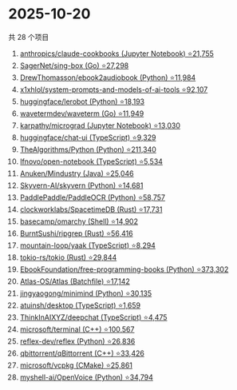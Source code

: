 # 2025-10-20

共 28 个项目

<!-- BEGIN GITHUB -->
<!-- 最后更新时间 2025-10-20 22:08:43 +0800 -->
1. [anthropics/claude-cookbooks (Jupyter Notebook) ⭐21,755](https://github.com/anthropics/claude-cookbooks)
1. [SagerNet/sing-box (Go) ⭐27,298](https://github.com/SagerNet/sing-box)
1. [DrewThomasson/ebook2audiobook (Python) ⭐11,984](https://github.com/DrewThomasson/ebook2audiobook)
1. [x1xhlol/system-prompts-and-models-of-ai-tools ⭐92,107](https://github.com/x1xhlol/system-prompts-and-models-of-ai-tools)
1. [huggingface/lerobot (Python) ⭐18,193](https://github.com/huggingface/lerobot)
1. [wavetermdev/waveterm (Go) ⭐11,949](https://github.com/wavetermdev/waveterm)
1. [karpathy/micrograd (Jupyter Notebook) ⭐13,030](https://github.com/karpathy/micrograd)
1. [huggingface/chat-ui (TypeScript) ⭐9,329](https://github.com/huggingface/chat-ui)
1. [TheAlgorithms/Python (Python) ⭐211,340](https://github.com/TheAlgorithms/Python)
1. [lfnovo/open-notebook (TypeScript) ⭐5,534](https://github.com/lfnovo/open-notebook)
1. [Anuken/Mindustry (Java) ⭐25,046](https://github.com/Anuken/Mindustry)
1. [Skyvern-AI/skyvern (Python) ⭐14,681](https://github.com/Skyvern-AI/skyvern)
1. [PaddlePaddle/PaddleOCR (Python) ⭐58,757](https://github.com/PaddlePaddle/PaddleOCR)
1. [clockworklabs/SpacetimeDB (Rust) ⭐17,731](https://github.com/clockworklabs/SpacetimeDB)
1. [basecamp/omarchy (Shell) ⭐14,902](https://github.com/basecamp/omarchy)
1. [BurntSushi/ripgrep (Rust) ⭐56,416](https://github.com/BurntSushi/ripgrep)
1. [mountain-loop/yaak (TypeScript) ⭐8,294](https://github.com/mountain-loop/yaak)
1. [tokio-rs/tokio (Rust) ⭐29,844](https://github.com/tokio-rs/tokio)
1. [EbookFoundation/free-programming-books (Python) ⭐373,302](https://github.com/EbookFoundation/free-programming-books)
1. [Atlas-OS/Atlas (Batchfile) ⭐17,142](https://github.com/Atlas-OS/Atlas)
1. [jingyaogong/minimind (Python) ⭐30,135](https://github.com/jingyaogong/minimind)
1. [atuinsh/desktop (TypeScript) ⭐1,659](https://github.com/atuinsh/desktop)
1. [ThinkInAIXYZ/deepchat (TypeScript) ⭐4,475](https://github.com/ThinkInAIXYZ/deepchat)
1. [microsoft/terminal (C++) ⭐100,567](https://github.com/microsoft/terminal)
1. [reflex-dev/reflex (Python) ⭐26,836](https://github.com/reflex-dev/reflex)
1. [qbittorrent/qBittorrent (C++) ⭐33,426](https://github.com/qbittorrent/qBittorrent)
1. [microsoft/vcpkg (CMake) ⭐25,861](https://github.com/microsoft/vcpkg)
1. [myshell-ai/OpenVoice (Python) ⭐34,794](https://github.com/myshell-ai/OpenVoice)
<!-- END GITHUB -->